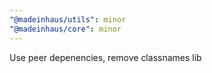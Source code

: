 ```yaml
---
"@madeinhaus/utils": minor
"@madeinhaus/core": minor
---
```


Use peer depenencies, remove classnames lib

